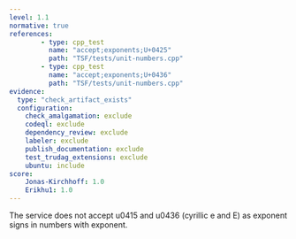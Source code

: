 ```yaml
---
level: 1.1
normative: true
references:
        - type: cpp_test
          name: "accept;exponents;U+0425"
          path: "TSF/tests/unit-numbers.cpp"
        - type: cpp_test
          name: "accept;exponents;U+0436"
          path: "TSF/tests/unit-numbers.cpp"
evidence:
  type: "check_artifact_exists"
  configuration:
    check_amalgamation: exclude
    codeql: exclude
    dependency_review: exclude
    labeler: exclude
    publish_documentation: exclude
    test_trudag_extensions: exclude
    ubuntu: include
score:
    Jonas-Kirchhoff: 1.0
    Erikhu1: 1.0
---
```


The service does not accept u0415 and u0436 (cyrillic e and E) as exponent signs in numbers with exponent.
